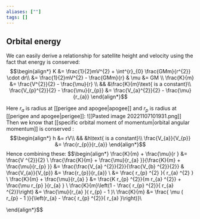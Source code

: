 ```yaml
---
aliases: [""]
tags: []
---
```


## Orbital energy

We can easily derive a relationship for satellite height and velocity using the fact that energy is conserved:
$$\begin{align*}
K &= \frac{1}{2}mV^{2} + \int^{r}_{0} \frac{GMm}{r^{2}} \cdot dr\\
&= \frac{1}{2}mV^{2} - \frac{GMm}{r} & \mu &= GM \\
\frac{K}{m} &= \frac{V^{2}}{2} - \frac{\mu}{r} \\
&& &\frac{K}{m}\text{ is a constant}\\
\frac{V_{p}^{2}}{2} - \frac{\mu}{r_{p}}  &= \frac{V_{a}^{2}}{2} - \frac{\mu}{r_{a}} 
\end{align*}$$

Here $r_{a}$ is radius at [[perigee and apogee|apogee]] and $r_{p}$ is radius at [[perigee and apogee|perigee]]:
![[Pasted image 20221107101931.png]]
Then we know that [[specific orbital moment of momentum|orbital angular momentum]] is conserved : 
$$\begin{align*}
h  &= rV\\
&& &h\text{ is a constant}\\
 \frac{V_{a}}{V_{p}} &= \frac{r_{p}}{r_{a}} 
\end{align*}$$
Hence combining these:
$$\begin{align*}
\frac{K}{m} + \frac{\mu}{r } &= \frac{V ^{2}}{2}   \\
 \frac{\frac{K}{m} + \frac{\mu}{r_{a} }}{\frac{K}{m} + \frac{\mu}{r_{p} }} &= \frac{\frac{V_{a} ^{2}}{2}}{\frac{V_{b} ^{2}}{2}} & \frac{V_{a}}{V_{p}} &= \frac{r_{p}}{r_{a}} \\
 &= \frac{ r_{p} ^{2} }{ r_{a} ^{2} } \\
 \frac{K}{m} + \frac{\mu}{r_{a} } &= \frac{K  r_{p} ^{2}}{m r_{a} ^{2}} + \frac{\mu r_{p}  }{r_{a} }  \\
 \frac{K}{m}\left(1 - \frac{   r_{p} ^{2}}{  r_{a} ^{2}}\right) &=  \frac{\mu}{r_{a} }(  r_{p} - 1 )\\
 \frac{K}{m} &= \frac{ \mu (  r_{p} - 1 )}{\left(r_{a} - \frac{   r_{p} ^{2}}{  r_{a}  }\right)}\\

\end{align*}$$
